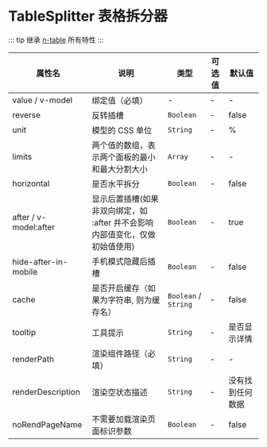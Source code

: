 # TableSplitter 表格拆分器

::: tip
继承 [n-table]() 所有特性
:::

| 属性名                   | 说明                                          | 类型                   | 可选值 | 默认值      |
|-----------------------|---------------------------------------------|----------------------|-----|----------|
| value / v-model       | 绑定值（必填）                                     | -                    | -   | -        |
| reverse               | 反转插槽                                        | `Boolean`            | -   | false    |
| unit                  | 模型的 CSS 单位                                  | `String`             | -   | %        |
| limits                | 两个值的数组，表示两个面板的最小和最大分割大小                     | `Array`              | -   | -        |
| horizontal            | 是否水平拆分                                      | `Boolean`            | -   | false    |
| after / v-model:after | 显示后置插槽(如果非双向绑定，如 :after 并不会影响内部值变化，仅做初始值使用) | `Boolean`            | -   | true     |
| hide-after-in-mobile  | 手机模式隐藏后插槽                                   | `Boolean`            | -   | false    |
| cache                 | 是否开启缓存（如果为字符串, 则为缓存名）                       | `Boolean` / `String` | -   | false    |
| tooltip               | 工具提示                                        | `String`             | -   | 是否显示详情   |
| renderPath            | 渲染组件路径（必填）                                  | `String`             | -   | -        |
| renderDescription     | 渲染空状态描述                                     | `String`             | -   | 没有找到任何数据 |
| noRendPageName        | 不需要加载渲染页面标识参数                               | `Boolean`            | -   | false    |
